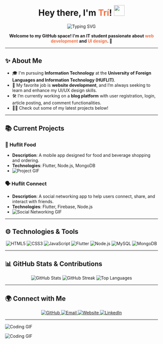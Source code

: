 <h1 align="center">
  Hey there, I'm <span style="color:#F37044;">Trí</span>! 
  <img src="https://media.giphy.com/media/hvRJCLFzcasrR4ia7z/giphy.gif" width="35">
</h1>

<div align="center">
  <img src="https://readme-typing-svg.demolab.com?font=Fira+Code&weight=600&size=20&pause=1000&color=F37044&center=true&vCenter=true&width=435&lines=Information+Technology+Student;Website+Development+Enthusiast;Aspiring+UI+Designer" alt="Typing SVG" />
</div>

<p align="center">
  <b>Welcome to my GitHub space! I'm an IT student passionate about <span style="color:#F37044;">web development</span> and <span style="color:#F37044;">UI design</span>. 🌟 </b>
</p>

---

## ✨ About Me

- 🎓 I'm pursuing **Information Technology** at the **University of Foreign Languages and Information Technology (HUFLIT)**.
- 🚀 My favorite job is **website development**, and I’m always seeking to learn and enhance my UI/UX design skills.
- 🛠️ I’m currently working on a **blog platform** with user registration, login, article posting, and comment functionalities.
- 👨‍💻 Check out some of my latest projects below!

---

## 📚 Current Projects

### 📱 **Huflit Food**
- **Description**: A mobile app designed for food and beverage shopping and ordering.
- **Technologies**: Flutter, Node.js, MongoDB
- ![Project GIF](https://media.giphy.com/media/j2pOGeGYKe2xCCKwfi/giphy.gif)

### 🗣️ **Huflit Connect**
- **Description**: A social networking app to help users connect, share, and interact with friends.
- **Technologies**: Flutter, Firebase, Node.js
- ![Social Networking GIF](https://media.giphy.com/media/l1J9EdzfOSgfyueLm/giphy.gif)

---

## ⚙️ Technologies & Tools

<p align="center">
  <img src="https://img.shields.io/badge/HTML5-F37044?style=for-the-badge&logo=html5&logoColor=white" alt="HTML5" />
  <img src="https://img.shields.io/badge/CSS3-264de4?style=for-the-badge&logo=css3&logoColor=white" alt="CSS3" />
  <img src="https://img.shields.io/badge/JavaScript-FFD700?style=for-the-badge&logo=javascript&logoColor=black" alt="JavaScript" />
  <img src="https://img.shields.io/badge/Flutter-02569B?style=for-the-badge&logo=flutter&logoColor=white" alt="Flutter" />
  <img src="https://img.shields.io/badge/Node.js-43853D?style=for-the-badge&logo=node.js&logoColor=white" alt="Node.js" />
  <img src="https://img.shields.io/badge/MySQL-4479A1?style=for-the-badge&logo=mysql&logoColor=white" alt="MySQL" />
  <img src="https://img.shields.io/badge/MongoDB-4EA94B?style=for-the-badge&logo=mongodb&logoColor=white" alt="MongoDB" />
</p>

---

## 📊 GitHub Stats & Contributions

<p align="center">
  <img src="https://github-readme-stats.vercel.app/api?username=yourusername&show_icons=true&theme=radical" alt="GitHub Stats" />
  <img src="https://streak-stats.demolab.com?user=yourusername&theme=radical&hide_border=true&date_format=M%20j%5B%2C%20Y%5D" alt="GitHub Streak" />
  <img src="https://github-readme-stats.vercel.app/api/top-langs/?username=yourusername&layout=compact&theme=radical" alt="Top Languages" />
</p>

---

## 🌍 Connect with Me

<div align="center">
  <a href="https://github.com/yourusername" target="_blank">
    <img src="https://img.shields.io/badge/GitHub-181717?style=for-the-badge&logo=github&logoColor=white" alt="GitHub" />
  </a>
  <a href="mailto:yourname@example.com" target="_blank">
    <img src="https://img.shields.io/badge/Email-D14836?style=for-the-badge&logo=gmail&logoColor=white" alt="Email" />
  </a>
  <a href="https://yourwebsite.com" target="_blank">
    <img src="https://img.shields.io/badge/Website-0082C3?style=for-the-badge&logo=google-chrome&logoColor=white" alt="Website" />
  </a>
  <a href="https://www.linkedin.com/in/yourprofile" target="_blank">
    <img src="https://img.shields.io/badge/LinkedIn-0077B5?style=for-the-badge&logo=linkedin&logoColor=white" alt="LinkedIn" />
  </a>
</div>

---

![Coding GIF](https://media.giphy.com/media/f3iwJFOVOwuy7K6FFw/giphy.gif)


![Coding GIF](https://media.giphy.com/media/L1R1tvI9svkIWwpVYr/giphy.gif)
